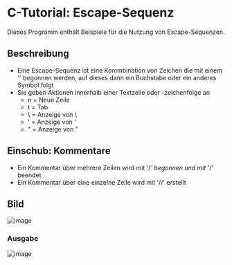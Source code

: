 # C-Tutorial: Escape-Sequenz

Dieses Programm enthält Beispiele für die Nutzung von Escape-Sequenzen.

## Beschreibung

- Eine Escape-Sequenz ist eine Kommbination von Zeichen die mit einem '\' begonnen werden, auf dieses dann ein Buchstabe oder ein anderes Symbol folgt
- Sie geben Aktionen innerhalb einer Textzeile oder -zeichenfolge an
  - n = Neue Zeile
  - t = Tab
  - \ = Anzeige von \
  - ' = Anzeige von '
  - " = Anzeige von "


## Einschub: Kommentare

- Ein Kommentar über mehrere Zeilen wird mit '/*' begonnen und mit '*/' beendet
- Ein Kommentar über eine einzelne Zeile wird mit '//' erstellt

## Bild

![image](https://user-images.githubusercontent.com/63674539/195868947-4961682a-e1c5-4b0d-831c-b546c7c6c741.png)

### Ausgabe

![image](https://user-images.githubusercontent.com/63674539/195869038-fd53786c-9a49-4821-a503-cd13407534a4.png)
